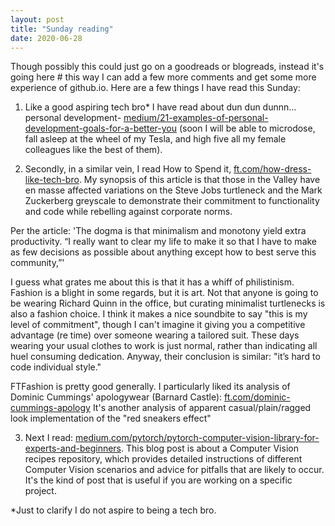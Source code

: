 ```yaml
---
layout: post
title: "Sunday reading"
date: 2020-06-28
---
```


Though possibly this could just go on a goodreads or blogreads, instead it's going here # this way I can add a few more comments and get some more experience of github.io.
Here are a few things I have read this Sunday:

1) Like a good aspiring tech bro* I have read about dun dun dunnn... personal development-
[medium/21-examples-of-personal-development-goals-for-a-better-you](https://medium.com/@iosipratama/21-examples-of-personal-development-goals-for-a-better-you-7dddcbc2f1b1) (soon I will be able to microdose, fall asleep at the wheel of
my Tesla, and high five all my female colleagues like the best of them).

2) Secondly, in a similar vein, I read How to Spend it, [ft.com/how-dress-like-tech-bro](https://howtospendit.ft.com/mens-style/208114-how-dress-like-tech-bro). My synopsis of this article
is that those in the Valley have en masse affected variations on the Steve Jobs turtleneck and the Mark Zuckerberg greyscale to demonstrate their commitment to functionality
and code while rebelling against corporate norms.

Per the article: 'The dogma is that minimalism and monotony yield extra productivity. “I really want to clear my life to make it so that I have to make as few decisions as possible 
about anything except how to best serve this community,”'

I guess what grates me about this is that it has a whiff of philistinism. Fashion is a blight in some regards, but it is art. Not that anyone is going to be wearing
Richard Quinn in the office, but curating minimalist turtlenecks is also a fashion choice. I think it makes a nice soundbite to say "this is my level of commitment",
though I can't imagine it giving you a competitive advantage (re time) over someone wearing a tailored suit. These days wearing your usual clothes to work
is just normal, rather than indicating all huel consuming dedication. Anyway, their conclusion is similar: "it’s hard to code individual style."

FTFashion is pretty good generally. I particularly liked its analysis of Dominic Cummings' apologywear (Barnard Castle):
[ft.com/dominic-cummings-apology](https://www.ft.com/content/ee3392ca-9f63-11ea-b65d-489c67b0d85d)
It's another analysis of apparent casual/plain/ragged look implementation of the "red sneakers effect"

3) Next I read: [medium.com/pytorch/pytorch-computer-vision-library-for-experts-and-beginners](https://medium.com/pytorch/pytorch-computer-vision-library-for-experts-and-beginners-84b9157584e5). This blog post is about a Computer Vision recipes 
repository, which provides detailed instructions of different Computer Vision scenarios and advice for pitfalls that are likely to occur. It's the kind of post that is
useful if you are working on a specific project.

*Just to clarify I do not aspire to being a tech bro.
